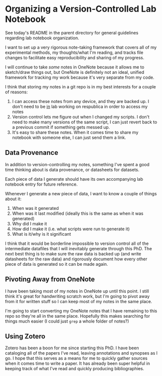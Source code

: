 # Organizing a Version-Controlled Lab Notebook

See today's README in the parent directory for general guidelines regarding lab notebook organization.

I want to set up a very rigorous note-taking framework that covers all of my experimental methods, my thoughts/what I'm reading, and tracks file changes to facilitate easy reproducibility and sharing of my progress. 

I will continue to take *some* notes in OneNote because it allows me to sketch/draw things out, but OneNote is definitely not an ideal, unified framework for tracking my work because it's very separate from my code. 

I think that storing my notes in a git repo is in my best interests for a couple of reasons:
1) I can access these notes from any device, and they are backed up. I don't need to be <u>in</u> lab working on respublica in order to access my notes
2) Version control lets me figure out when I changed my scripts. I don't need to make many versions of the same script, I can just revert back to a previous commit if something gets messed up.
3) It's easy to share these notes. When it comes time to share my notebook with someone else, I can just send them a link.

## Data Provenance
In addition to version-controlling my notes, something I've spent a good time thinking about is data provenance, or datasheets for datasets. 

Each piece of data I generate should have its own accompanying lab notebook entry for future reference.

Whenever I generate a new piece of data, I want to know a couple of things about it:
1) When was it generated
2) When was it last modified (ideally this is the same as when it was generated)
3) Why did I make it
4) How did I make it (i.e. what scripts were run to generate it)
5) What is it/why is it significant

I think that it would be borderline impossible to version control all of the intermediate datafiles that I will inevitably generate through this PhD. The next best thing is to make sure the raw data is backed up (and write datasheets for the raw data) and rigorously document how every other piece of data is generated so it can be made again.

## Pivoting Away from OneNote

I have been taking most of my notes in OneNote up until this point. I still think it's great for handwriting scratch work, but I'm going to pivot away from it for written stuff so I can keep most of my notes in the same place.

I'm going to start converting my OneNote notes that I have remaining to this repo so they're all in the same place. Hopefully this makes searching for things much easier (I could just `grep` a whole folder of notes?)

## Using Zotero

Zotero has been a boon for me since starting this PhD. I have been cataloging all of the papers I've read, leaving annotations and synopses as I go. I hope that this serves as a means for me to quickly gather sources when it comes time to write a paper. It has already been super helpful in keeping track of what I've read and quickly producing bibliographies.